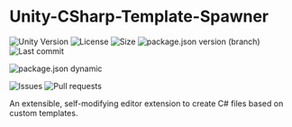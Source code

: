# Unity-CSharp-Template-Spawner
![Unity Version](https://img.shields.io/badge/Unity-2019.1%2B-blue?style=plastic) ![License](https://img.shields.io/github/license/ParkingLotGames/Unity-CSharp-Template-Spawner?style=plastic) ![Size](https://img.shields.io/github/repo-size/ParkingLotGames/Unity-CSharp-Template-Spawner?style=plastic) ![package.json version (branch)](https://img.shields.io/github/package-json/v/ParkingLotGames/Unity-CSharp-Template-Spawner/main?style=plastic) ![Last commit](https://img.shields.io/github/last-commit/ParkingLotGames/Unity-CSharp-Template-Spawner?style=plastic)

![package.json dynamic](https://img.shields.io/github/package-json/keywords/ParkingLotGames/Unity-CSharp-Template-Spawner?style=plastic)

![Issues](https://img.shields.io/github/issues-raw/ParkingLotGames/Unity-CSharp-Template-Spawner?style=plastic) ![Pull requests](https://img.shields.io/github/issues-pr-raw/ParkingLotGames/Unity-CSharp-Template-Spawner?style=plastic)

An extensible, self-modifying editor extension to create C# files based on custom templates.
